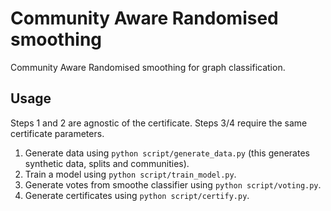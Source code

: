 # Community Aware Randomised smoothing
Community Aware Randomised smoothing for graph classification.

## Usage

Steps 1 and 2 are agnostic of the certificate. Steps 3/4 require the same certificate parameters.

1. Generate data using `python script/generate_data.py` (this generates synthetic data, splits and communities).
2. Train a model using `python script/train_model.py`.
3. Generate votes from smoothe classifier using `python script/voting.py`.
4. Generate certificates using `python script/certify.py`.